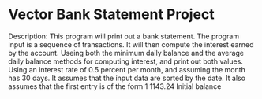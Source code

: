 # Vector Bank Statement Project

Description: This program will print out a bank statement. The program input is a sequence of transactions. It will then compute the interest earned by the account. Useing both the minimum daily balance and the average daily balance methods for computing interest, and print out both values. Using an interest rate of 0.5 percent per month, and assuming the month has 30 days. It assumes that the input data are sorted by the date. It also assumes that the first entry is of the form 1 1143.24 Initial balance